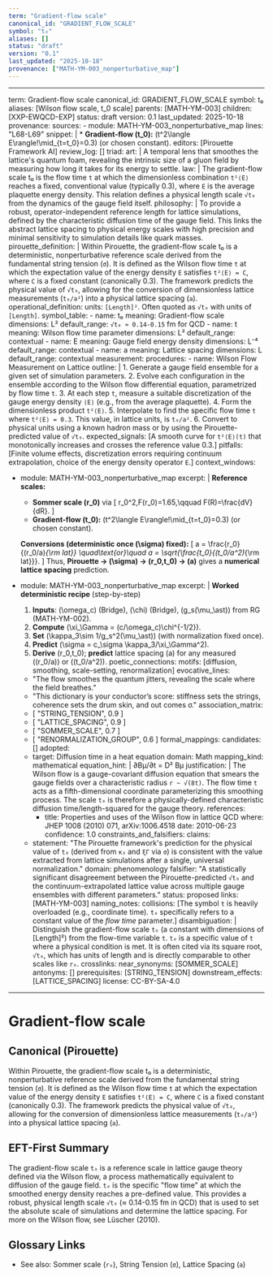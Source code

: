 ```yaml
---
term: "Gradient-flow scale"
canonical_id: "GRADIENT_FLOW_SCALE"
symbol: "t₀"
aliases: []
status: "draft"
version: "0.1"
last_updated: "2025-10-18"
provenance: ["MATH-YM-003_nonperturbative_map"]
---
```


---
term: Gradient-flow scale
canonical_id: GRADIENT_FLOW_SCALE
symbol: t₀
aliases: [Wilson flow scale, t_0 scale]
parents: [MATH-YM-003]
children: [XXP-EWQCD-EXP]
status: draft
version: 0.1
last_updated: 2025-10-18
provenance:
  sources:
    - module: MATH-YM-003_nonperturbative_map
      lines: "L68-L69"
      snippet: |
        * **Gradient-flow (t_0):** (t^2\langle E\rangle!\mid_{t=t_0}=0.3) (or chosen constant).
  editors: [Pirouette Framework AI]
  review_log: []
triad:
  art: |
    A temporal lens that smoothes the lattice's quantum foam, revealing the intrinsic size of a gluon field by measuring how long it takes for its energy to settle.
  law: |
    The gradient-flow scale t₀ is the flow time `t` at which the dimensionless combination `t²⟨E⟩` reaches a fixed, conventional value (typically 0.3), where `E` is the average plaquette energy density. This relation defines a physical length scale `√t₀` from the dynamics of the gauge field itself.
  philosophy: |
    To provide a robust, operator-independent reference length for lattice simulations, defined by the characteristic diffusion time of the gauge field. This links the abstract lattice spacing to physical energy scales with high precision and minimal sensitivity to simulation details like quark masses.
pirouette_definition: |
  Within Pirouette, the gradient-flow scale t₀ is a deterministic, nonperturbative reference scale derived from the fundamental string tension (`σ`). It is defined as the Wilson flow time `t` at which the expectation value of the energy density `E` satisfies `t²⟨E⟩ = C`, where `C` is a fixed constant (canonically 0.3). The framework predicts the physical value of `√t₀`, allowing for the conversion of dimensionless lattice measurements (`t₀/a²`) into a physical lattice spacing (`a`).
operational_definition:
  units: `[Length]²`. Often quoted as `√t₀` with units of `[Length]`.
  symbol_table:
    - name: t₀
      meaning: Gradient-flow scale
      dimensions: L²
      default_range: `√t₀ ≈ 0.14-0.15` fm for QCD
    - name: t
      meaning: Wilson flow time parameter
      dimensions: L²
      default_range: contextual
    - name: E
      meaning: Gauge field energy density
      dimensions: L⁻⁴
      default_range: contextual
    - name: a
      meaning: Lattice spacing
      dimensions: L
      default_range: contextual
  measurement:
    procedures:
      - name: Wilson Flow Measurement on Lattice
        outline: |
          1. Generate a gauge field ensemble for a given set of simulation parameters.
          2. Evolve each configuration in the ensemble according to the Wilson flow differential equation, parametrized by flow time `t`.
          3. At each step `t`, measure a suitable discretization of the gauge energy density `⟨E⟩` (e.g., from the average plaquette).
          4. Form the dimensionless product `t²⟨E⟩`.
          5. Interpolate to find the specific flow time `t` where `t²⟨E⟩ = 0.3`. This value, in lattice units, is `t₀/a²`.
          6. Convert to physical units using a known hadron mass or by using the Pirouette-predicted value of `√t₀`.
        expected_signals: [A smooth curve for `t²⟨E⟩(t)` that monotonically increases and crosses the reference value 0.3.]
        pitfalls: [Finite volume effects, discretization errors requiring continuum extrapolation, choice of the energy density operator `E`.]
context_windows:
  - module: MATH-YM-003_nonperturbative_map
    excerpt: |
      **Reference scales:**
      * **Sommer scale (r_0)** via
        [
        r_0^2,F(r_0)=1.65,\qquad F(R)=\frac{dV}{dR}.
        ]
      * **Gradient-flow (t_0):** (t^2\langle E\rangle!\mid_{t=t_0}=0.3) (or chosen constant).

      **Conversions (deterministic once (\sigma) fixed):**
      [
      a = \frac{r_0}{(r_0/a)*{\rm lat}}
      \quad\text{or}\quad
      a = \sqrt{\frac{t_0}{(t_0/a^2)*{\rm lat}}}.
      ]
      Thus, **Pirouette → (\sigma) → (r_0,t_0) → (a)** gives a **numerical lattice spacing** prediction.
  - module: MATH-YM-003_nonperturbative_map
    excerpt: |
      **Worked deterministic recipe** (step-by-step)
      1. **Inputs**: (\omega_c) (Bridge), (\chi) (Bridge), (g_s(\mu_\ast)) from RG (MATH-YM-002).
      2. **Compute** (\xi_\Gamma = (c/\omega_c)\chi^{-1/2}).
      3. **Set** (\kappa_3\sim 1/g_s^2(\mu_\ast)) (with normalization fixed once).
      4. **Predict** (\sigma = c_\sigma \kappa_3/\xi_\Gamma^2).
      5. **Derive** (r_0,t_0); **predict** lattice spacing (a) for any measured ((r_0/a)) or ((t_0/a^2)).
poetic_connections:
  motifs: [diffusion, smoothing, scale-setting, renormalization]
  evocative_lines:
    - "The flow smoothes the quantum jitters, revealing the scale where the field breathes."
    - "This dictionary is your conductor’s score: stiffness sets the strings, coherence sets the drum skin, and out comes σ."
  association_matrix:
    - [ "STRING_TENSION", 0.9 ]
    - [ "LATTICE_SPACING", 0.9 ]
    - [ "SOMMER_SCALE", 0.7 ]
    - [ "RENORMALIZATION_GROUP", 0.6 ]
formal_mappings:
  candidates: []
  adopted:
    - target: Diffusion time in a heat equation
      domain: Math
      mapping_kind: mathematical
      equation_hint: |
        ∂Bμ/∂t = D² Bμ
      justification: |
        The Wilson flow is a gauge-covariant diffusion equation that smears the gauge fields over a characteristic radius `r ~ √(8t)`. The flow time `t` acts as a fifth-dimensional coordinate parameterizing this smoothing process. The scale `t₀` is therefore a physically-defined characteristic diffusion time/length-squared for the gauge theory.
      references:
        - title: Properties and uses of the Wilson flow in lattice QCD
          where: JHEP 1008 (2010) 071, arXiv:1006.4518
          date: 2010-06-23
      confidence: 1.0
constraints_and_falsifiers:
  claims:
    - statement: "The Pirouette framework's prediction for the physical value of `t₀` (derived from `κ₃` and `ξΓ` via `σ`) is consistent with the value extracted from lattice simulations after a single, universal normalization."
      domain: phenomenology
      falsifier: "A statistically significant disagreement between the Pirouette-predicted `√t₀` and the continuum-extrapolated lattice value across multiple gauge ensembles with different parameters."
      status: proposed
      links: [MATH-YM-003]
naming_notes:
  collisions: [The symbol `t` is heavily overloaded (e.g., coordinate time). `t₀` specifically refers to a constant value of the *flow time* parameter.]
  disambiguation: |
    Distinguish the gradient-flow scale `t₀` (a constant with dimensions of [Length]²) from the flow-time variable `t`. `t₀` is a specific value of `t` where a physical condition is met. It is often cited via its square root, `√t₀`, which has units of length and is directly comparable to other scales like `r₀`.
crosslinks:
  near_synonyms: [SOMMER_SCALE]
  antonyms: []
  prerequisites: [STRING_TENSION]
  downstream_effects: [LATTICE_SPACING]
license: CC-BY-SA-4.0
---

# Gradient-flow scale

## Canonical (Pirouette)
Within Pirouette, the gradient-flow scale t₀ is a deterministic, nonperturbative reference scale derived from the fundamental string tension (`σ`). It is defined as the Wilson flow time `t` at which the expectation value of the energy density `E` satisfies `t²⟨E⟩ = C`, where `C` is a fixed constant (canonically 0.3). The framework predicts the physical value of `√t₀`, allowing for the conversion of dimensionless lattice measurements (`t₀/a²`) into a physical lattice spacing (`a`).

## EFT-First Summary
The gradient-flow scale `t₀` is a reference scale in lattice gauge theory defined via the Wilson flow, a process mathematically equivalent to diffusion of the gauge field. `t₀` is the specific "flow time" at which the smoothed energy density reaches a pre-defined value. This provides a robust, physical length scale `√t₀` (≈ 0.14-0.15 fm in QCD) that is used to set the absolute scale of simulations and determine the lattice spacing. For more on the Wilson flow, see Lüscher (2010).

## Glossary Links
- See also: Sommer scale (`r₀`), String Tension (`σ`), Lattice Spacing (`a`)